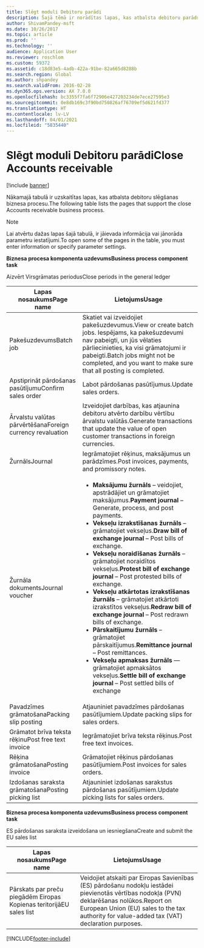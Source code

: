 ```yaml
---
title: Slēgt moduli Debitoru parādi
description: Šajā tēmā ir norādītas lapas, kas atbalsta debitoru parādu slēgšanas biznesa procesu.
author: ShivamPandey-msft
ms.date: 10/26/2017
ms.topic: article
ms.prod: ''
ms.technology: ''
audience: Application User
ms.reviewer: roschlom
ms.custom: 59372
ms.assetid: c18d83e5-4adb-422a-91be-82a665d8288b
ms.search.region: Global
ms.author: shpandey
ms.search.validFrom: 2016-02-28
ms.dyn365.ops.version: AX 7.0.0
ms.openlocfilehash: bc3355f7fa6f72906e427203234de7ece27595e3
ms.sourcegitcommit: 0e8db169c3f90bd750826af76709ef5d621fd377
ms.translationtype: HT
ms.contentlocale: lv-LV
ms.lasthandoff: 04/01/2021
ms.locfileid: "5835440"
---
```

# <a name="close-accounts-receivable"></a><span data-ttu-id="894ba-103">Slēgt moduli Debitoru parādi</span><span class="sxs-lookup"><span data-stu-id="894ba-103">Close Accounts receivable</span></span>

[!include [banner](../includes/banner.md)]

<span data-ttu-id="894ba-104">Nākamajā tabulā ir uzskaitītas lapas, kas atbalsta debitoru slēgšanas biznesa procesu.</span><span class="sxs-lookup"><span data-stu-id="894ba-104">The following table lists the pages that support the close Accounts receivable business process.</span></span>

> [!NOTE] 
> <span data-ttu-id="894ba-105">Lai atvērtu dažas lapas šajā tabulā, ir jāievada informācija vai jānorāda parametru iestatījumi.</span><span class="sxs-lookup"><span data-stu-id="894ba-105">To open some of the pages in the table, you must enter information or specify parameter settings.</span></span>

<span data-ttu-id="894ba-106">**Biznesa procesa komponenta uzdevums**</span><span class="sxs-lookup"><span data-stu-id="894ba-106">**Business process component task**</span></span>                   

<span data-ttu-id="894ba-107">Aizvērt Virsgrāmatas periodus</span><span class="sxs-lookup"><span data-stu-id="894ba-107">Close periods in the general ledger</span></span>

| <span data-ttu-id="894ba-108">Lapas nosaukums</span><span class="sxs-lookup"><span data-stu-id="894ba-108">Page name</span></span>                            | <span data-ttu-id="894ba-109">Lietojums</span><span class="sxs-lookup"><span data-stu-id="894ba-109">Usage</span></span>                                                                                      |
|--------------------------------------|--------------------------------------------------------------------------------------------|
|<span data-ttu-id="894ba-110">Pakešuzdevums</span><span class="sxs-lookup"><span data-stu-id="894ba-110">Batch job</span></span>                             | <span data-ttu-id="894ba-111">Skatiet vai izveidojiet pakešuzdevumus.</span><span class="sxs-lookup"><span data-stu-id="894ba-111">View or create batch jobs.</span></span> <span data-ttu-id="894ba-112">Iespējams, ka pakešuzdevumi nav pabeigti, un jūs vēlaties pārliecinieties, ka visi grāmatojumi ir pabeigti.</span><span class="sxs-lookup"><span data-stu-id="894ba-112">Batch jobs might not be completed, and you want to make sure that all posting is completed.</span></span>                                                                                                               |
|<span data-ttu-id="894ba-113">Apstiprināt pārdošanas pasūtījumu</span><span class="sxs-lookup"><span data-stu-id="894ba-113">Confirm sales order</span></span>                   | <span data-ttu-id="894ba-114">Labot pārdošanas pasūtījumus.</span><span class="sxs-lookup"><span data-stu-id="894ba-114">Update sales orders.</span></span>                                                                       |
|<span data-ttu-id="894ba-115">Ārvalstu valūtas pārvērtēšana</span><span class="sxs-lookup"><span data-stu-id="894ba-115">Foreign currency revaluation</span></span>          | <span data-ttu-id="894ba-116">Izveidojiet darbības, kas atjaunina debitoru atvērto darbību vērtību ārvalstu valūtās.</span><span class="sxs-lookup"><span data-stu-id="894ba-116">Generate transactions that update the value of open customer transactions in foreign currencies.</span></span>                                                                                                                         |
| <span data-ttu-id="894ba-117">Žurnāls</span><span class="sxs-lookup"><span data-stu-id="894ba-117">Journal</span></span>                              | <span data-ttu-id="894ba-118">Iegrāmatojiet rēķinus, maksājumus un parādzīmes.</span><span class="sxs-lookup"><span data-stu-id="894ba-118">Post invoices, payments, and promissory notes.</span></span>                                             |
| <span data-ttu-id="894ba-119">Žurnāla dokuments</span><span class="sxs-lookup"><span data-stu-id="894ba-119">Journal voucher</span></span>                      |<ul><li><span data-ttu-id="894ba-120">**Maksājumu žurnāls** – veidojiet, apstrādājiet un grāmatojiet maksājumus.</span><span class="sxs-lookup"><span data-stu-id="894ba-120">**Payment journal** – Generate, process, and post payments.</span></span></li><li><span data-ttu-id="894ba-121">**Vekseļu izrakstīšanas žurnāls** – grāmatojiet vekseļus.</span><span class="sxs-lookup"><span data-stu-id="894ba-121">**Draw bill of exchange journal** – Post bills of exchange.</span></span></li><li><span data-ttu-id="894ba-122">**Vekseļu noraidīšanas žurnāls** – grāmatojiet noraidītos vekseļus.</span><span class="sxs-lookup"><span data-stu-id="894ba-122">**Protest bill of exchange journal** – Post protested bills of exchange.</span></span></li><li><span data-ttu-id="894ba-123">**Vekseļu atkārtotas izrakstīšanas žurnāls** – grāmatojiet atkārtoti izrakstītos vekseļus.</span><span class="sxs-lookup"><span data-stu-id="894ba-123">**Redraw bill of exchange journal** – Post redrawn bills of exchange.</span></span></li><li><span data-ttu-id="894ba-124">**Pārskaitījumu žurnāls** – grāmatojiet pārskaitījumus.</span><span class="sxs-lookup"><span data-stu-id="894ba-124">**Remittance journal** – Post remittances.</span></span></li><li><span data-ttu-id="894ba-125">**Vekseļu apmaksas žurnāls** — grāmatojiet apmaksātos vekseļus.</span><span class="sxs-lookup"><span data-stu-id="894ba-125">**Settle bill of exchange journal** – Post settled bills of exchange</span></span></li></ul>                   |
| <span data-ttu-id="894ba-126">Pavadzīmes grāmatošana</span><span class="sxs-lookup"><span data-stu-id="894ba-126">Packing slip posting</span></span>                 | <span data-ttu-id="894ba-127">Atjauniniet pavadzīmes pārdošanas pasūtījumiem.</span><span class="sxs-lookup"><span data-stu-id="894ba-127">Update packing slips for sales orders.</span></span>                                                     |
| <span data-ttu-id="894ba-128">Grāmatot brīva teksta rēķinu</span><span class="sxs-lookup"><span data-stu-id="894ba-128">Post free text invoice</span></span>               | <span data-ttu-id="894ba-129">Iegrāmatojiet brīva teksta rēķinus.</span><span class="sxs-lookup"><span data-stu-id="894ba-129">Post free text invoices.</span></span>                                                                   |
| <span data-ttu-id="894ba-130">Rēķina grāmatošana</span><span class="sxs-lookup"><span data-stu-id="894ba-130">Posting invoice</span></span>                      | <span data-ttu-id="894ba-131">Grāmatojiet rēķinus pārdošanas pasūtījumiem.</span><span class="sxs-lookup"><span data-stu-id="894ba-131">Post invoices for sales orders.</span></span>                                                            |
| <span data-ttu-id="894ba-132">Izdošanas saraksta grāmatošana</span><span class="sxs-lookup"><span data-stu-id="894ba-132">Posting picking list</span></span>                 |<span data-ttu-id="894ba-133">Atjauniniet izdošanas sarakstus pārdošanas pasūtījumiem.</span><span class="sxs-lookup"><span data-stu-id="894ba-133">Update picking lists for sales orders.</span></span>                                                      |

<span data-ttu-id="894ba-134">**Biznesa procesa komponenta uzdevums**</span><span class="sxs-lookup"><span data-stu-id="894ba-134">**Business process component task**</span></span>   

<span data-ttu-id="894ba-135">ES pārdošanas saraksta izveidošana un iesniegšana</span><span class="sxs-lookup"><span data-stu-id="894ba-135">Create and submit the EU sales list</span></span>

| <span data-ttu-id="894ba-136">Lapas nosaukums</span><span class="sxs-lookup"><span data-stu-id="894ba-136">Page name</span></span>                            | <span data-ttu-id="894ba-137">Lietojums</span><span class="sxs-lookup"><span data-stu-id="894ba-137">Usage</span></span>                                                                                      |
|--------------------------------------|--------------------------------------------------------------------------------------------|
|<span data-ttu-id="894ba-138">Pārskats par preču piegādēm Eiropas Kopienas teritorijā</span><span class="sxs-lookup"><span data-stu-id="894ba-138">EU sales list</span></span>                         | <span data-ttu-id="894ba-139">Veidojiet atskaiti par Eiropas Savienības (ES) pārdošanu nodokļu iestādei pievienotās vērtības nodokļa (PVN) deklarēšanas nolūkos.</span><span class="sxs-lookup"><span data-stu-id="894ba-139">Report on European Union (EU) sales to the tax authority for value-added tax (VAT) declaration purposes.</span></span>                                                                                                                           |








[!INCLUDE[footer-include](../../includes/footer-banner.md)]